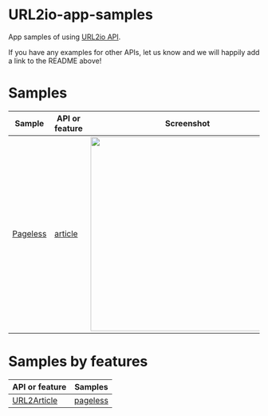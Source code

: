 # URL2io-app-samples

App samples of using [URL2io API](http://www.url2io.com/docs).

If you have any examples for other APIs, let us know and we will happily add a link to the README above!

# Samples

Sample | API or feature | Screenshot | Link
--- | --- | --- | ---
<a href="https://github.com/url2io/url2io-app-samples/tree/master/pageless">Pageless</a> | <a href="#url2article">article</a> | <a target='_blank' href='https://github.com/url2io/url2io-app-samples/blob/master/pageless/pageless.png'><img src='https://i.v2ex.co/n87a5I0Ol.png' width='389px'></a> | <a href='http://blog.url2io.com/url2io-app-samples/pageless/' target='_blank'>Try it now</a>

# Samples by features

API or feature | Samples
--- | ---
[URL2Article](http://www.url2io.com/docs#url2article) | <a href="https://github.com/url2io/url2io-app-samples/tree/master/pageless">pageless</a> 
